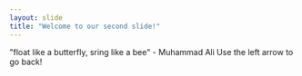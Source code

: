 ```yaml
---
layout: slide
title: "Welcome to our second slide!"
---
```

"float like a butterfly, sring like a bee" - Muhammad Ali
Use the left arrow to go back!
